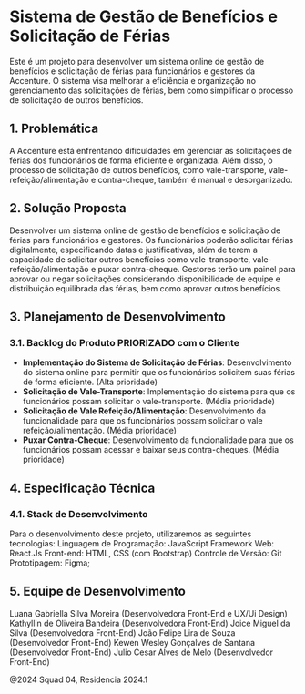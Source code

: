 # Sistema de Gestão de Benefícios e Solicitação de Férias 

Este é um projeto para desenvolver um sistema online de gestão de benefícios e solicitação de férias 
para funcionários e gestores da Accenture. O sistema visa melhorar a eficiência e organização no
 gerenciamento das solicitações de férias, bem como simplificar o processo de solicitação de outros 
 benefícios.

## 1. Problemática

A Accenture está enfrentando dificuldades em gerenciar as solicitações de férias dos funcionários de forma 
eficiente e organizada. Além disso, o processo de solicitação de outros benefícios, como vale-transporte, 
vale-refeição/alimentação e contra-cheque, também é manual e desorganizado.

## 2. Solução Proposta

Desenvolver um sistema online de gestão de benefícios e solicitação de férias para funcionários e gestores. 
Os funcionários poderão solicitar férias digitalmente, especificando datas e justificativas, além de terem 
a capacidade de solicitar outros benefícios como vale-transporte, vale-refeição/alimentação e puxar 
contra-cheque. Gestores terão um painel para aprovar ou negar solicitações considerando disponibilidade de 
equipe e distribuição equilibrada das férias, bem como aprovar outros benefícios.

## 3. Planejamento de Desenvolvimento

### 3.1. Backlog do Produto PRIORIZADO com o Cliente

- **Implementação do Sistema de Solicitação de Férias**: Desenvolvimento do sistema online para permitir 
que os funcionários solicitem suas férias de forma eficiente. (Alta prioridade)
- **Solicitação de Vale-Transporte**: Implementação do sistema para que os funcionários possam solicitar 
o vale-transporte. (Média prioridade)
- **Solicitação de Vale Refeição/Alimentação**: Desenvolvimento da funcionalidade para que os funcionários 
possam solicitar o vale refeição/alimentação. (Média prioridade)
- **Puxar Contra-Cheque**: Desenvolvimento da funcionalidade para que os funcionários possam acessar e 
baixar seus contra-cheques. (Média prioridade)

## 4. Especificação Técnica

### 4.1. Stack de Desenvolvimento

Para o desenvolvimento deste projeto, utilizaremos as seguintes tecnologias:
  Linguagem de Programação: JavaScript
  Framework Web: React.Js
  Front-end: HTML, CSS (com Bootstrap)
  Controle de Versão: Git
  Prototipagem: Figma;

## 5. Equipe de Desenvolvimento
Luana Gabriella Silva Moreira (Desenvolvedora  Front-End e UX/Ui Design)
Kathyllin de Oliveira Bandeira (Desenvolvedora Front-End)
Joice Miguel da Silva  (Desenvolvedora Front-End)
João Felipe Lira de Souza  (Desenvolvedor Front-End)
Kewen Wesley Gonçalves de Santana   (Desenvolvedor Front-End)
Julio Cesar Alves de Melo   (Desenvolvedor Front-End)




@2024 Squad 04, Residencia 2024.1
